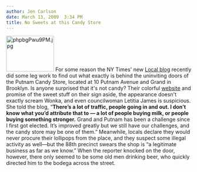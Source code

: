 ```yaml
---
author: Jen Carlson
date: March 13, 2009  3:34 PM
title: No Sweets at this Candy Store
---
```


<p><span class="mt-enclosure mt-enclosure-image" style="display: inline;"> <img alt="phpbgPwu9PM.jpg" src="https://web.archive.org/web/20110623140454im_/http://gothamist.com/attachments/arts_jen/phpbgPwu9PM.jpg" width="130" height="97" class="image-right"> </span>For some reason the NY Times&apos; new <a href="https://web.archive.org/web/20110623140454/http://fort-greene.blogs.nytimes.com/2009/03/12/at-a-local-candy-store-but-where-are-the-mars-bars/#more-623">Local blog</a> recently did some leg work to find out what exactly is behind the uninviting doors of the Putnam Candy Store, located at 10 Putnam Avenue and Grand in Brooklyn. Is anyone surprised that it&apos;s not candy? Their colorful <a href="https://web.archive.org/web/20110623140454/http://putnamcandystore.lbu.com/">website</a> and promise of the sweet stuff on their sign aside, the appearance doesn&apos;t exactly scream Wonka, and even councilwoman Letitia James is suspicious. She told the blog, &#x201C;<strong>There&#x2019;s a lot of traffic, people going in and out. I don&#x2019;t know what you&#x2019;d attribute that to &#x2014; a lot of people buying milk, or people buying something stronger.</strong> Grand and Putnam has been a challenge since I first got elected. It&#x2019;s improved greatly but we still have our challenges, and the candy store may be one of them.&#x201D; Meanwhile, locals declare they would never procure their lollipops from the place, and they suspect some illegal activity as well&#x2014;but the 88th precinct swears the shop is &#x201C;a legitimate business as far as we know.&#x201D; When the reporter knocked on the door, however, there only seemed to be some old men drinking beer, who quickly directed him to the bodega across the street.</p>